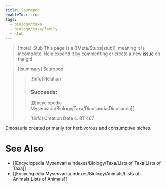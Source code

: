 ```yaml
---
title: Sauropod
enableToc: true
tags:
  - biology/taxa
  - biology/taxa/family
  - stub
---
```


> [!note] Stub
> This page is a [[Meta/Stubs|stub]], meaning it is incomplete. Help expand it by commenting or create a new [issue](https://github.com/RagtimeGal/quartz--encyclopedia-mysenvaria/issues/new/choose) on the git!


> [!summary] Sauropod
> > [!info] Relation
> > ### Succeeds:
> > [[Encyclopedia Mysenvaria/Biology/Taxa/Dinosauria|Dinosauria]]
>
> > [!info] Creation Date
> > c. BT 467

Dinosauria created primarily for herbivorous and consumptive niches.

# See Also
- [[Encyclopedia Mysenvaria/Indexes/Biology/Taxa/Lists of Taxa|Lists of Taxa]]
- [[Encyclopedia Mysenvaria/Indexes/Biology/Animals/Lists of Animals|Lists of Animals]]
